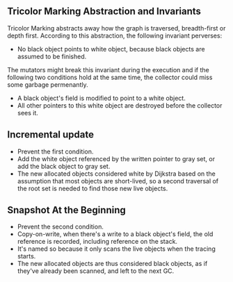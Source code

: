 ## Tricolor Marking Abstraction and Invariants

Tricolor Marking abstracts away how the graph is traversed, breadth-first or depth first. According to this abstraction, the following invariant perverses:

- No black object points to white object, because black objects are assumed to be finished.

The mutators might break this invariant during the execution and if the following two conditions hold at the same time, the collector could miss some garbage permenantly.
- A black object's field is modified to point to a white object.
- All other pointers to this white object are destroyed before the collector sees it.

## Incremental update
- Prevent the first condition.
- Add the white object referenced by the written pointer to gray set, or add the black object to gray set.
- The new allocated objects considered white by Dijkstra based on the assumption that most objects are short-lived, so a second traversal of the root set is needed to find those new live objects.

## Snapshot At the Beginning
- Prevent the second condition.
- Copy-on-write, when there's a write to a black object's field, the old reference is recorded, including reference on the stack.
- It's named so because it only scans the live objects when the tracing starts.
- The new allocated objects are thus considered black objects, as if they've already been scanned, and left to the next GC.
